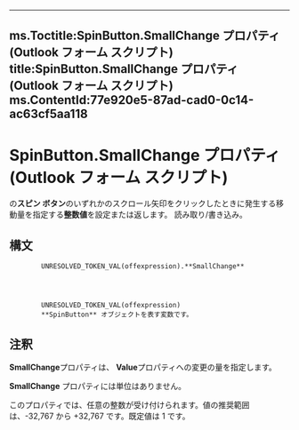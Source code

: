 

---
ms.Toctitle:SpinButton.SmallChange プロパティ (Outlook フォーム スクリプト)
title:SpinButton.SmallChange プロパティ (Outlook フォーム スクリプト)
ms.ContentId:77e920e5-87ad-cad0-0c14-ac63cf5aa118
---
# SpinButton.SmallChange プロパティ (Outlook フォーム スクリプト)




の**スピン ボタン**のいずれかのスクロール矢印をクリックしたときに発生する移動量を指定する**整数値**を設定または返します。 読み取り/書き込み。

## 構文

            UNRESOLVED_TOKEN_VAL(offexpression).**SmallChange**




            UNRESOLVED_TOKEN_VAL(offexpression)
            **SpinButton** オブジェクトを表す変数です。



## 注釈
**SmallChange**プロパティは、 **Value**プロパティへの変更の量を指定します。



**SmallChange** プロパティには単位はありません。



このプロパティでは、任意の整数が受け付けられます。値の推奨範囲は、-32,767 から +32,767 です。既定値は 1 です。




